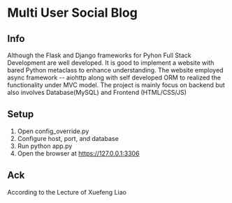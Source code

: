 # Multi User Social Blog

## Info
Although the Flask and Django frameworks for Pyhon Full Stack Development are well developed.
It is good to implement a website with bared Python metaclass to enhance understanding.
The website employed async framework -- aiohttp along with self developed ORM to realized 
the functionality under MVC model. The project is mainly focus on backend but also involves
Database(MySQL) and Frontend (HTML/CSS/JS)

## Setup
1. Open config_override.py
2. Configure host, port, and database 
3. Run python app.py
4. Open the browser at https://127.0.0.1:3306

## Ack
According to the Lecture of Xuefeng Liao